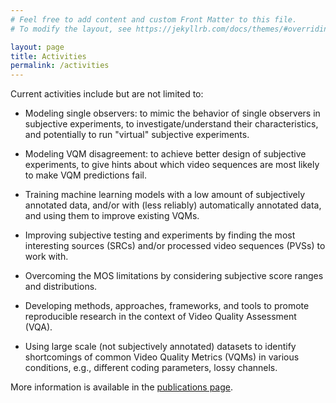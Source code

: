 ```yaml
---
# Feel free to add content and custom Front Matter to this file.
# To modify the layout, see https://jekyllrb.com/docs/themes/#overriding-theme-defaults

layout: page
title: Activities
permalink: /activities
---
```


Current activities include but are not limited to:

* Modeling single observers: to mimic the behavior of single observers in subjective experiments, to investigate/understand their characteristics, and potentially to run "virtual" subjective experiments.

* Modeling VQM disagreement: to achieve better design of subjective experiments, to give hints about which video sequences are most likely to make VQM predictions fail.

* Training machine learning models with a low amount of subjectively annotated data, and/or with (less reliably) automatically annotated data, and using them to improve existing VQMs.

* Improving subjective testing and experiments by finding the most interesting sources (SRCs) and/or processed video sequences (PVSs) to work with.

* Overcoming the MOS limitations by considering subjective score ranges and distributions.

* Developing methods, approaches, frameworks, and tools to promote reproducible research in the context of Video Quality Assessment (VQA).

* Using large scale (not subjectively annotated) datasets to identify shortcomings of common Video Quality Metrics (VQMs) in various conditions, e.g., different coding parameters, lossy channels.

More information is available in the [publications page]({{site.baseurl}}/publications).